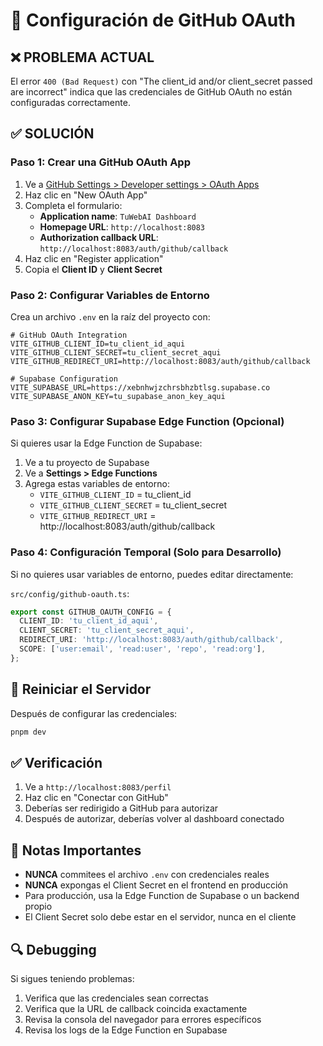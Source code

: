 # 🔧 Configuración de GitHub OAuth

## ❌ **PROBLEMA ACTUAL**
El error `400 (Bad Request)` con "The client_id and/or client_secret passed are incorrect" indica que las credenciales de GitHub OAuth no están configuradas correctamente.

## ✅ **SOLUCIÓN**

### **Paso 1: Crear una GitHub OAuth App**

1. Ve a [GitHub Settings > Developer settings > OAuth Apps](https://github.com/settings/developers)
2. Haz clic en "New OAuth App"
3. Completa el formulario:
   - **Application name**: `TuWebAI Dashboard`
   - **Homepage URL**: `http://localhost:8083`
   - **Authorization callback URL**: `http://localhost:8083/auth/github/callback`
4. Haz clic en "Register application"
5. Copia el **Client ID** y **Client Secret**

### **Paso 2: Configurar Variables de Entorno**

Crea un archivo `.env` en la raíz del proyecto con:

```env
# GitHub OAuth Integration
VITE_GITHUB_CLIENT_ID=tu_client_id_aqui
VITE_GITHUB_CLIENT_SECRET=tu_client_secret_aqui
VITE_GITHUB_REDIRECT_URI=http://localhost:8083/auth/github/callback

# Supabase Configuration
VITE_SUPABASE_URL=https://xebnhwjzchrsbhzbtlsg.supabase.co
VITE_SUPABASE_ANON_KEY=tu_supabase_anon_key_aqui
```

### **Paso 3: Configurar Supabase Edge Function (Opcional)**

Si quieres usar la Edge Function de Supabase:

1. Ve a tu proyecto de Supabase
2. Ve a **Settings > Edge Functions**
3. Agrega estas variables de entorno:
   - `VITE_GITHUB_CLIENT_ID` = tu_client_id
   - `VITE_GITHUB_CLIENT_SECRET` = tu_client_secret
   - `VITE_GITHUB_REDIRECT_URI` = http://localhost:8083/auth/github/callback

### **Paso 4: Configuración Temporal (Solo para Desarrollo)**

Si no quieres usar variables de entorno, puedes editar directamente:

`src/config/github-oauth.ts`:
```typescript
export const GITHUB_OAUTH_CONFIG = {
  CLIENT_ID: 'tu_client_id_aqui',
  CLIENT_SECRET: 'tu_client_secret_aqui',
  REDIRECT_URI: 'http://localhost:8083/auth/github/callback',
  SCOPE: ['user:email', 'read:user', 'repo', 'read:org'],
};
```

## 🔄 **Reiniciar el Servidor**

Después de configurar las credenciales:

```bash
pnpm dev
```

## ✅ **Verificación**

1. Ve a `http://localhost:8083/perfil`
2. Haz clic en "Conectar con GitHub"
3. Deberías ser redirigido a GitHub para autorizar
4. Después de autorizar, deberías volver al dashboard conectado

## 🚨 **Notas Importantes**

- **NUNCA** commitees el archivo `.env` con credenciales reales
- **NUNCA** expongas el Client Secret en el frontend en producción
- Para producción, usa la Edge Function de Supabase o un backend propio
- El Client Secret solo debe estar en el servidor, nunca en el cliente

## 🔍 **Debugging**

Si sigues teniendo problemas:

1. Verifica que las credenciales sean correctas
2. Verifica que la URL de callback coincida exactamente
3. Revisa la consola del navegador para errores específicos
4. Revisa los logs de la Edge Function en Supabase
